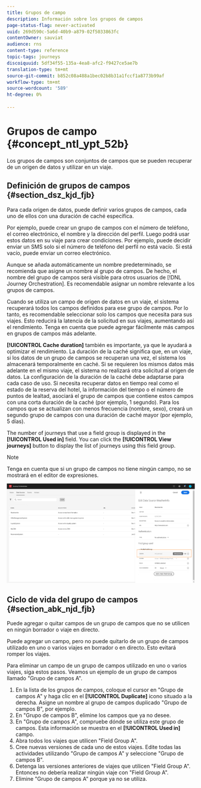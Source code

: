 ```yaml
---
title: Grupos de campo
description: Información sobre los grupos de campos
page-status-flag: never-activated
uuid: 269d590c-5a6d-40b9-a879-02f5033863fc
contentOwner: sauviat
audience: rns
content-type: reference
topic-tags: journeys
discoiquuid: 5df34f55-135a-4ea8-afc2-f9427ce5ae7b
translation-type: tm+mt
source-git-commit: b852c08a488a1bec02b8b31a1fccf1a8773b99af
workflow-type: tm+mt
source-wordcount: '589'
ht-degree: 0%

---
```




# Grupos de campo {#concept_ntl_ypt_52b}

Los grupos de campos son conjuntos de campos que se pueden recuperar de un origen de datos y utilizar en un viaje.

## Definición de grupos de campos {#section_dsz_kjd_fjb}

Para cada origen de datos, puede definir varios grupos de campos, cada uno de ellos con una duración de caché específica.

Por ejemplo, puede crear un grupo de campos con el número de teléfono, el correo electrónico, el nombre y la dirección del perfil. Luego podrá usar estos datos en su viaje para crear condiciones. Por ejemplo, puede decidir enviar un SMS solo si el número de teléfono del perfil no está vacío. Si está vacío, puede enviar un correo electrónico.

Aunque se añada automáticamente un nombre predeterminado, se recomienda que asigne un nombre al grupo de campos. De hecho, el nombre del grupo de campos será visible para otros usuarios de [!DNL Journey Orchestration]. Es recomendable asignar un nombre relevante a los grupos de campos.

Cuando se utiliza un campo de origen de datos en un viaje, el sistema recuperará todos los campos definidos para ese grupo de campos. Por lo tanto, es recomendable seleccionar solo los campos que necesita para sus viajes. Esto reducirá la latencia de la solicitud en sus viajes, aumentando así el rendimiento. Tenga en cuenta que puede agregar fácilmente más campos en grupos de campos más adelante.

**[!UICONTROL Cache duration]** también es importante, ya que le ayudará a optimizar el rendimiento. La duración de la caché significa que, en un viaje, si los datos de un grupo de campos se recuperan una vez, el sistema los almacenará temporalmente en caché. Si se requieren los mismos datos más adelante en el mismo viaje, el sistema no realizará otra solicitud al origen de datos. La configuración de la duración de la caché debe adaptarse para cada caso de uso. Si necesita recuperar datos en tiempo real como el estado de la reserva del hotel, la información del tiempo o el número de puntos de lealtad, asociará el grupo de campos que contiene estos campos con una corta duración de la caché (por ejemplo, 1 segundo). Para los campos que se actualizan con menos frecuencia (nombre, sexo), creará un segundo grupo de campos con una duración de caché mayor (por ejemplo, 5 días).

The number of journeys that use a field group is displayed in the **[!UICONTROL Used in]** field. You can click the **[!UICONTROL View journeys]** button to display the list of journeys using this field group.

>[!NOTE]
>
>Tenga en cuenta que si un grupo de campos no tiene ningún campo, no se mostrará en el editor de expresiones.

![](../assets/journey3bis.png)

## Ciclo de vida del grupo de campos {#section_abk_njd_fjb}

Puede agregar o quitar campos de un grupo de campos que no se utilicen en ningún borrador o viaje en directo.

Puede agregar un campo, pero no puede quitarlo de un grupo de campos utilizado en uno o varios viajes en borrador o en directo. Esto evitará romper los viajes.

Para eliminar un campo de un grupo de campos utilizado en uno o varios viajes, siga estos pasos. Veamos un ejemplo de un grupo de campos llamado &quot;Grupo de campos A&quot;.

1. En la lista de los grupos de campos, coloque el cursor en &quot;Grupo de campos A&quot; y haga clic en el **[!UICONTROL Duplicate]** icono situado a la derecha. Asigne un nombre al grupo de campos duplicado &quot;Grupo de campos B&quot;, por ejemplo.
1. En &quot;Grupo de campos B&quot;, elimine los campos que ya no desee.
1. En &quot;Grupo de campos A&quot;, compruebe dónde se utiliza este grupo de campos. Esta información se muestra en el **[!UICONTROL Used in]** campo.
1. Abra todos los viajes que utilicen &quot;Field Group A&quot;.
1. Cree nuevas versiones de cada uno de estos viajes. Edite todas las actividades utilizando &quot;Grupo de campos A&quot; y seleccione &quot;Grupo de campos B&quot;.
1. Detenga las versiones anteriores de viajes que utilicen &quot;Field Group A&quot;. Entonces no debería realizar ningún viaje con &quot;Field Group A&quot;.
1. Elimine &quot;Grupo de campos A&quot; porque ya no se utiliza.
